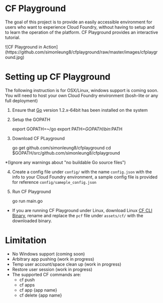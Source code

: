 CF Playground
==============
The goal of this project is to provide an easily accessible environment for users who want to experience Cloud Foundry, without having to setup and to learn the operation of the platform.  CF Playground provides an interactive tutorial.

<p/>
![CF Playground in Action](https://github.com/simonleung8/cfplayground/raw/master/images/cfplayground.jpg)
<p/>

Setting up CF Playground
========================
The following instruction is for OSX/Linux, windows support is coming soon.
You will need to host your own Cloud Foundry environment (bosh-lite or any full deployment)

1) Ensure that [Go](http://golang.org/) version 1.2.x-64bit has been installed on the system

2) Setup the GOPATH

    export GOPATH=~/go
    export PATH=$GOPATH/bin:$PATH
  
3) Download CF PLayground

    go get github.com/simonleung8/cfplayground
    cd $GOPATH/src/github.com/simonleung8/cfplayground
  
  *(Ignore any warnings about "no buildable Go source files")
  
4) Create a config file under `config/` with the name `config.json` with the info to your Cloud Foundry environment, a sample config file is provided for reference `config/sameple_config.json`
  
5) Run CF Playground

    go run main.go
    
* If you are running CF Playground under Linux, download Linux [CF CLI Binary](https://github.com/cloudfoundry/cli/releases), rename and replace the `pcf` file under `assets/cf/` with the downloaded binary.
    
Limitation
==========
- No Windows support (coming soon)
- Arbitrary app pushing (work in progress)
- Temp user account/space clean up (work in progress)
- Restore user session (work in progress)
- The supported CF commands are:
    - cf push
    - cf apps
    - cf app {app name}
    - cf delete {app name}





